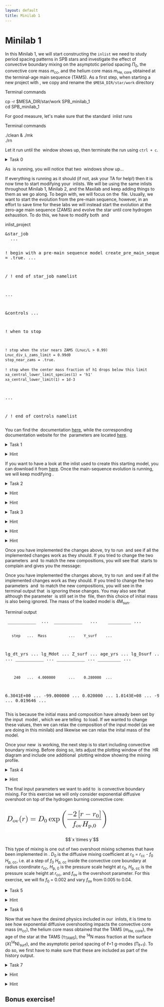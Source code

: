 ```yaml
---
layout: default
title: Minilab 1
---
```

# Minilab 1

In this Minilab 1, we will start constructing the `inlist` we need to study period spacing patterns in SPB stars and investigate the effect of convective boundary mixing on the asymptotic period spacing $\Pi_0$, the convective core mass <i>m</i><sub>cc</sub>, and the helium core mass <i>m</i><sub>He, core</sub> obtained at the terminal-age main sequence (TAMS). As a first step, when starting a new project with <math>MESA</math>, we copy and rename the `$MESA_DIR/star/work` directory

<div class="terminal-title"> Terminal commands </div> 
<div class="terminal">
  <p>cp -r $MESA_DIR/star/work SPB_minilab_1 <br>
  cd SPB_minilab_1</p>
</div>

For good measure, let's make sure that the standard <math>MESA</math> inlist runs
<div class="terminal-title"> Terminal commands </div> 
<div class="terminal">
  <p>./clean & ./mk <br>
  ./rn</p>
</div>


Let it run until the <math>pgstar</math> window shows up, then terminate the run using `ctrl + c`. 

<task><details>
<summary>Task 0</summary><p>
Copy and rename the <code>$MESA_DIR/star/work</code> directory as demonstrated above, then compile and run <math>MESA</math> to check that everything is running as it should.
</p></details></task>

As <math>MESA</math> is running, you will notice that two <math>pgstar</math> windows show up...

If everything is running as it should (if not, ask your TA for help!) then it is now time to start modifying your <math>MESA</math> inlists. We will be using the same inlists throughout Minilab 1, Minilab 2, and the Maxilab and keep adding things to them as we go along. To begin with, we will focus on the <math>inlist_project</math> file. Usually, we want to start the evolution from the pre-main sequence, however, in an effort to save time for these labs we will instead start the evolution at the zero-age main sequence (ZAMS) and evolve the star until core hydrogen exhaustion. To do this, we have to modify both <math>&star_job</math> and <math>&controls</math>

<div class="filetext-title"> inlist_project </div> 
<div class="filetext"><p><pre class="pre-filetext">
&star_job
  ...

  ! begin with a pre-main sequence model
    create_pre_main_sequence_model = .true.
  ...

/ ! end of star_job namelist

...

&controls
  ...

  ! when to stop

    ! stop when the star nears ZAMS (Lnuc/L > 0.99)
    Lnuc_div_L_zams_limit = 0.99d0
    stop_near_zams = .true.

    ! stop when the center mass fraction of h1 drops below this limit
    xa_central_lower_limit_species(1) = 'h1'
    xa_central_lower_limit(1) = 1d-3

  ...

/ ! end of controls namelist
</pre></p></div>

You can find the <math>&star_job</math> documentation [here](https://docs.mesastar.org/en/release-r23.05.1/reference/star_job.html), while the corresponding documentation website for the <math>&controls</math> parameters are located [here](https://docs.mesastar.org/en/release-r23.05.1/reference/controls.html).

<task><details>
<summary>Task 1</summary><p>
Modify the <math>&star_job</math> and <math>&controls</math> sections of <math>inlist_project</math> to start the evolution at the ZAMS by loading in the provided ZAMS model <a href="https://www.dropbox.com/s/o3djdn8d98rlln1/SPB_ZAMS_Y0.28_Z0.02.mod?dl=0">SPB_ZAMS_Y0.28_Z0.02.mod</a> for a 4M<sub>sun</sub> star and stop the evolution when the core <sup>1</sup>H mass fraction drops below 0.001. Also include an abundance window to the <math>pgstar</math> output, then try to evolve the star.
</p></details></task>

<hint><details>
<summary> Hint </summary><p>
The parameters that need to be changed are <code>create_pre_main_sequence_model</code> (<math>&star_job</math>) and <code>stop_near_zams</code>(<math>&controls</math>), while two additional parameters (<code>load_saved_model(</code> and <code>load_model_filename</code>) have to be included in <math>\&star_job</math> to load the <math>SPB_ZAMS_Y0.28_Z0.02.mod</math> file. To plot the abundance window, add <code>Abundance_win_flag = .true.</code> to <math>inlist_pgstar</math>.
</p></details></hint>

If you want to have a look at the inlist used to create this starting model, you can download it from [here](https://www.dropbox.com/s/elxoxppd67ojmtz/inlist_ZAMS_Y0.28_Z0.02?dl=0).
Once the main-sequence evolution is running, we will keep modifying <math>inlist_project</math>.

<task><details>
<summary>Task 2</summary><p>
What is the default nuclear network used by <math>MESA</math>? Change this in the <math>&star_job</math> section of <math>inlist_project</math> so <math>pp_cno_extras_o18_ne22.net</math> is used instead. Also include an abundance window to the <math>pgstar</math> output. What happens to the abundance <math>pgstar</math> window when you change the network?
</p></details></task>

<hint><details>
<summary> Hint </summary><p>
The parameters that need to be added in <math>inlist_project</math> are <code>change_net</code> and <code>new_net_name</code>.
</p></details></hint>

<hint><details>
<summary> Hint </summary><p>
Prior to changing the network, you can find out what the name of the default nuclear network is by running <math>MESA</math> and looking at the terminal output. Alternatively, you can look at the parameter <math>default_net_name</math> in the <a href="https://docs.mesastar.org/en/release-r23.05.1/reference/controls.html#nuclear-reaction-controls">nuclear networks controls</a> section of the <math>controls</math> documentation webpage.
</p></details></hint>


<task><details>
<summary>Task 3</summary><p>
Make the following additional changes to <math>inlist_project</math>. The text in the parenthesis indicate where in the <math>inlist_project</math> file the required changes have to be made.
</p>
<ul>
<li> Change the output LOGS directory to LOGS/4Msun_0fov (<math>&controls</math>). </li>
<li> Relax the composition to <i>X</i>=0.71, <i>Y</i>=0.276, and <i>Z</i>=0.014 (<math>&star_job</math>, <math>&kap</math>, and <math>&controls</math>). In <math>&controls</math> add the following two parameters: <code>relax_dY = 0.001</code> and <code>relax_dlnZ = 1d-2</code>. These latter two parameters determine how quickly the composition is relaxed to the new desired values of <i>Y</i> and <i>Z</i>. </li>
<li> Use the OP opacity tables for the <a href="https://ui.adsabs.harvard.edu/abs/2009ARA&A..47..481A">Asplund2009</a>  metal mixture (<math>&kap</math>) and make sure to also set the <code>Zbase</code> parameter (<math>&kap</math>) equal to 0.014 so the base metallicity of the opacity tables match the new value of <i>Z</i>. </li>
<li> Set <math>pgstar</math> to pause before terminating (<math>&star_job</math>). </li>
<li> Output history data at every time step instead of every fifth time step (<math>&controls</math>).</li>
</ul>
</details></task>

<hint><details>
<summary> Hint </summary><p>
The parameters that need to be added in <math>&star_job</math> are: <code>&relax_Y</code>, <code>&new_Y</code>, <code>&relax_Z</code>, <code>&new_Z</code>, <code>initial_zfracs</code>, and <code>pause_before_terminate</code>.
</p></details></hint>

<hint><details>
<summary> Hint </summary><p>
The parameters that need to be added in <math>&controls</math> are: <code>log_directory</code>, <code>&relax_dY = 0.001</code>, <code>&relax_dlnZ = 1d-2</code>, and <code>history_interval=1</code>.
</p></details></hint>

<hint><details>
<summary> Hint </summary><p>
Concerning figuring out how to set the <math>kap_file_prefix</math> parameter, you might notice if you look up this parameter on the <math>MESA</math> documentation website that the following options are listed: <math>gn93</math>, <math>gs98</math>, <math>a09</math>, <math>OP_gs98</math>, and <math>OP_a09_nans_removed_by_hand</math>. However, no explanation is given as to what these parameters actually stand for. From the naming of the parameters you might be able to guess which one you have to use, but if you want to be sure then one way to do this is to go to your <math>$MESA_DIR/data/kap_data/</math> directory and look at the files there. In the file names, everything before <math>_z#.#_x#.#.data</math> corresponds to the input options for the <math>kap_file_prefix</math> parameter. If you choose one of the files there and open it, then the first line of the file will give you the explanation and reference to the table.
</p></details></hint>

Once you have implemented the changes above, try to run <math>MESA</math> and see if all the implemented changes work as they should. If you tried to change the two parameters <math>initial_z</math> and <math>initial_y</math> to match the new compositions, you will see that <math>MESA</math> starts to complain and gives you the message:

Once you have implemented the changes above, try to run <math>MESA</math> and see if all the implemented changes work as they should. If you tried to change the two parameters <math>initial_z</math> and <math>initial_y</math> to match the new compositions, you will see in the terminal output that <math>MESA</math> is ignoring these changes. You may also see that although the parameter <math>initial_mass = 15</math> is still set in the <math>inlist_project</math> file, then this choice of initial mass is also being ignored. The mass of the loaded model is 4M<sub>sun</sub>.

<div class="terminal-title"> Terminal output </div> 
<div class="terminal"><pre class="pre-terminal">
 ___________  ...  ___________   ...	_________ ...

       step   ...  Mass          ...	Y_surf    ...
  lg_dt_yrs   ...  lg_Mdot       ...	Z_surf    ...
    age_yrs   ...  lg_Dsurf      ...	Z_cntr    ...
 ___________  ...  ___________   ...	_________ ...
 
        240   ...  4.000000      ...	0.280000  ...
 6.3041E+00   ...  -99.000000    ...	0.020000  ...
 1.0143E+08   ...  -9.311364     ...	0.019646  ...
</pre></div>


This is because the initial mass and composition have already been set by the input <math>MESA</math> model <math>SPB_ZAMS_Y0.28_Z0.02.mod</math>, which we are telling <math>MESA</math> to load. If we wanted to change these values, then we can relax the composition of the input model (as we are doing in this minilab) and likewise we can relax the inital mass of the model.

Once your new <math>inlist_project</math> is working, the next step is to start including convective boundary mixing. Before doing so, lets adjust the plotting window of the <math>pgstar</math> HR diagram and include one additional <math>pgstar</math> plotting window showing the mixing profile.


<task><details>
<summary>Task 4</summary><p>
Zoom in on the MS evolutionary track of the start in the <math>pgstar</math> HR window and include an additional <math>pgstar</math> window showing the mixing profile. 
</p></details></task>

<hint><details>
<summary> Hint </summary><p>
Modify the four input parameters <math>HR_logT_min</math>, <math>HR_logT_max</math>, <math>HR_logL_min</math>, and <math>HR_logL_max</math> in <math>inlist_pgstar</math>. You can do this on the fly while <math>MESA</math> is running. Look up "Mixing window" in the <math>MESA</math> <math>pgstar</math> documentation. The parameter you want to add to <math>inlist_pgstar</math> is <math>Mixing_win_flag</math>.
</p></details></hint>

The final input parameters we want to add to <math>inlist_project</math> is convective boundary mixing. For this exercise we will only consider exponential diffusive overshoot on top of the hydrogen burning convective core: 

<img src="./images/equation_overshoot.png" alt="Equation mixing" >

$$`x \times y`$$

This type of mixing is one out of two overshoot mixing schemes that have been implemented in <math>MESA</math>. <i>D</i><sub>0</sub> is the diffusive mixing coefficient at <i>r</i><sub>0</sub> = <i>r</i><sub>cc</sub> - <i>f</i><sub>0</sub> <i>H</i><sub>p, cc</sub>, i.e. at a step of <i>f</i><sub>0</sub> <i>H</i><sub>p, cc</sub> inside the convective core boundary at radius coordinate <i>r</i><sub>cc</sub>, <i>H</i><sub>p, 0</sub> is the pressure scale height at <i>r</i><sub>0</sub>, <i>H</i><sub>p, cc</sub> is the pressure scale height at <i>r</i><sub>cc</sub>, and <i>f</i><sub>ov</sub> is the overshoot parameter. For this exercise, we will fix <i>f</i><sub>0</sub> = 0.002 and vary <i>f</i><sub>ov</sub> from 0.005 to 0.04.


<task><details>
<summary>Task 5</summary><p>
Look up the parameters required to include convective boundary mixing (overshoot) in <math>MESA</math>. Include these parameters in <math>inlist_project</math> (<math>&controls</math>), replace the (:) with (1), set the overshoot scheme to exponential on top of the core during hydrogen burning, set <i>D</i><sub>0</sub> = 0.002, and choose a value for <i>f</i><sub>ov</sub> between 0.005 to 0.04. Run <math>MESA</math>. Change the name of your output LOGS directory <math>LOGS/4Msun_#fov</math> so that <math>#</math> corresponds to your choice of <i>f</i><sub>ov</sub>. What happens to the <math>pgstar</math> mixing and HR windows? Note that models with a higher <i>f</i><sub>ov</sub> parameter will take longer to run, so if your laptop is slow make sure to choose a low value and have someone else at your table choose a high value.
</p></details></task>

<hint><details>
<summary> Hint </summary><p>
The parameters to be added to <math>&controls</math> in <math>inlist_project</math> are: <math>overshoot_scheme(1)</math>, <math>overshoot_zone_type(1)</math>, <math>overshoot_zone_loc(1)</math>, <math>overshoot_bdy_loc(1)</math>, <math>overshoot_f(1)</math>, and <math>overshoot_f0(1) = 0.002</math>. <math>overshoot_f(1)</math> is the overshooting parameter that you will be varying.
</p></details></hint>

<task><details>
<summary>Task 6</summary><p>
Include <math>overshoot_D_min = 1d-2</math> in <math>inlist_project</math> (<math>&controls</math>). What happens to the mixing profile shown in your mixing window? What is the default value of <math>overshoot_D_min</math>?
</p></details></task>

Now that we have the desired physics included in our <math>MESA</math> inlists, it is time to see how exponential diffusive overshooting impacts the convective core mass (<i>m</i><sub>cc</sub>), the helium core mass obtained that the TAMS (<i>m</i><sub>He, core</sub>), the age of the star at the TAMS (&tau;<sub>TAMS</sub>), the <sup>14</sup>N mass fraction at the surface (<i>X</i>(<sup>14</sup>N)<sub>surf</sub>), and the asymptotic period spacing of &#8467;=1 g-modes (&Pi;<sub>&#8467;=1</sub>). To do so, we first have to make sure that these are included as part of the history output.

<task><details>
<summary>Task 7</summary><p>
Copy <math>history_columns.list</math> from <math>$MESA_DIR/star/defaults</math> to <math>SPB_minilab_1</math>. Make sure that the following parameters are included in <math>history_columns.list</math>: <math>mass_conv_core</math>, <math>he_core_mass</math>, <math>surface_n14</math>, <math>center_h1</math>,
and <math>delta_Pg</math>. Also add the parameter <code>delta_Pg_mode_freq = 20</code> to your <math>inlist_project</math> file under <math>\&controls</math>.
Run <math>MESA</math> and answer/do the following:
</p>
<ul>
<li> In the  <a href="https://docs.google.com/spreadsheets/d/1KrAoaLLOtSo-p8H_E2XO77FEUni6PugNR7jKK6_I71c/edit#gid=713862144">Google spreadsheet</a> note down your name and choice of <i>f</i><sub>ov</sub>, as well as <i>m</i><sub>He, core</sub>, &tau;<sub>TAMS</sub>, and <i>X</i>(<sup>14</sup>N)<sub>surf</sub> at TAMS. </li>
<li> Find the value of &Pi;<sub>&#8467;=1</sub> and <i>m</i><sub>cc</sub> at <math>center_h1 &sim; 0.35</math> (i.e. halfway through core hydrogen burning) and add these to the Google spreadsheet.</li>
<li> How do these values change for different values of <i>f</i><sub>ov</sub>?</li>
</ul>
</details></task>


<hint><details>
<summary> Hint </summary><p>
The convective core mass (<math>mass_conv_core</math>), helium core mass (<math>he_core_mass</math>), star age (<math>star_age</math>), and center <sup>1</sup>H mass fraction (<math>center_h1</math>) parameters are already included in the history output by default. The only additional ones you have to add are <math>surface_n14</math> and <math>delta_Pg</math>.
</p></details></hint>

<hint><details>
<summary> Hint </summary><p>
When finding the values at <math>center_h1 &sim; 0.35</math> just select the ones that are closest to this value.
</p></details></hint>

## Bonus exercise!
